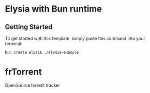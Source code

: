 # Elysia with Bun runtime

## Getting Started
To get started with this template, simply paste this command into your terminal:
```bash
bun create elysia ./elysia-example
```
# frTorrent
OpenSource torrent tracker 
